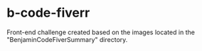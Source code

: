 # b-code-fiverr

Front-end challenge created based on the images located in the "BenjaminCodeFiverSummary" directory.
